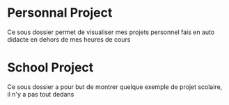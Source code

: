 <h1>Personnal Project</h1>

Ce sous dossier permet de visualiser mes projets personnel fais en auto didacte en dehors de mes heures de cours


<h1>School Project</h1>

Ce sous dossier a pour but de montrer quelque exemple de projet scolaire, il n'y a pas tout dedans
